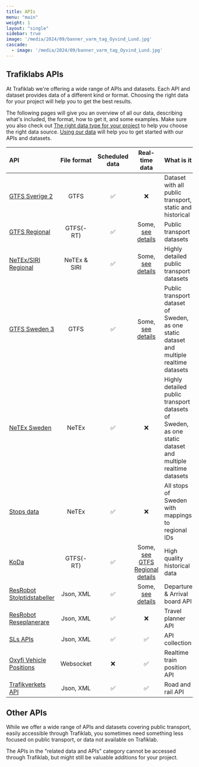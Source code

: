 ```yaml
---
title: APIs
menu: "main"
weight: 1
layout: "single"
sidebar: true
image: '/media/2024/09/banner_varm_tag_Oyvind_Lund.jpg'
cascade:
  - image: '/media/2024/09/banner_varm_tag_Oyvind_Lund.jpg'
---
```


## Trafiklabs APIs

At Trafiklab we're offering a wide range of APIs and datasets. Each API and dataset provides data of a different kind or
format. Choosing the right data for your project will help you to get the best results.

The following pages will give you an overview of all our data, describing what's included, the format, how to get it,
and some examples. Make sure you also check
out [The right data type for your project](../docs/using-trafiklab-data/the-right-data-type-for-your-project/) to help you
choose the right data source. [Using our data](../docs/using-trafiklab-data/) will help you to get started with our APIs
and datasets.

| API                                                                          | File format  | Scheduled data |                                             Real-time data                                             | What is it                                                                                                |
|:-----------------------------------------------------------------------------|:------------:|:--------------:|:------------------------------------------------------------------------------------------------------:|:----------------------------------------------------------------------------------------------------------|
| [GTFS Sverige 2](/api/gtfs-datasets/gtfs-sverige-2/)                         |     GTFS     |       ✅        |                                                   ❌                                                    | Dataset with all public transport, static and historical                                                  |
| [GTFS Regional](/api/gtfs-datasets/gtfs-regional/)                           |  GTFS(-RT)   |       ✅        |        Some, [see details](/api/gtfs-datasets/gtfs-regional/#operators-covered-by-this-dataset)        | Public transport datasets                                                                                 |
| [NeTEx/SIRI Regional](/api/netex-datasets/netex-regional/)                   | NeTEx & SIRI |       ✅        |       Some, [see details](/api/netex-datasets/netex-regional/#operators-covered-by-this-dataset)       | Highly detailed public transport datasets                                                                 |
| [GTFS Sweden 3](/api/gtfs-datasets/gtfs-sweden/)                             |     GTFS     |       ✅        |         Some, [see details](/api/gtfs-datasets/gtfs-sweden/#operators-covered-by-this-dataset)         | Public transport dataset of Sweden, as one static dataset and multiple realtime datasets                  |
| [NeTEx Sweden](/api/netex-datasets/netex-sweden/)                            |    NeTEx     |       ✅        |                                                   ❌                                                    | Highly detailed public transport datasets of Sweden, as one static dataset and multiple realtime datasets | 
| [Stops data](/api/netex-datasets/stops-data/)                                |    NeTEx     |       ✅        |                                                   ❌                                                    | All stops of Sweden with mappings to regional IDs                                                         |
| [KoDa](/api/our-apis/koda/)                                            |  GTFS(-RT)   |       ✅        | Some, [see GTFS Regional details](/api/gtfs-datasets/gtfs-regional/#operators-covered-by-this-dataset) | High quality historical data                                                                              |
| [ResRobot Stolptidstabeller](/api/our-apis/resrobot-v21/timetables.md) |  Json, XML   |       ✅        |                  Some, [see details](/api/our-apis/resrobot-v21/timetables.md)                   | Departure & Arrival board API                                                                             |
| [ResRobot Reseplanerare](/api/our-apis/resrobot-v21/route-planner.md)  |  Json, XML   |       ✅        |                                                   ❌                                                    | Travel planner API                                                                                        |
| [SLs APIs ](/api/our-apis/sl/)                                         |  Json, XML   |       ✅        |                                                   ✅                                                    | API collection                                                                                            |
| [Oxyfi Vehicle Positions](/api/our-apis/oxyfi.md)                      |  Websocket   |       ❌        |                                                   ✅                                                    | Realtime train position API                                                                               |
| [Trafikverkets API](/api/our-apis/trafikverket.md)                     |  Json, XML   |       ✅        |                                                   ✅                                                    | Road and rail API                                                                                         |

## Other APIs

While we offer a wide range of APIs and datasets covering public transport, easily accessible through Trafiklab, you
sometimes need something less focused on public transport, or data not available on Trafiklab.

The APIs in the "related data and APIs" category cannot be accessed through Trafiklab, but might still be valuable additions for your
project.
